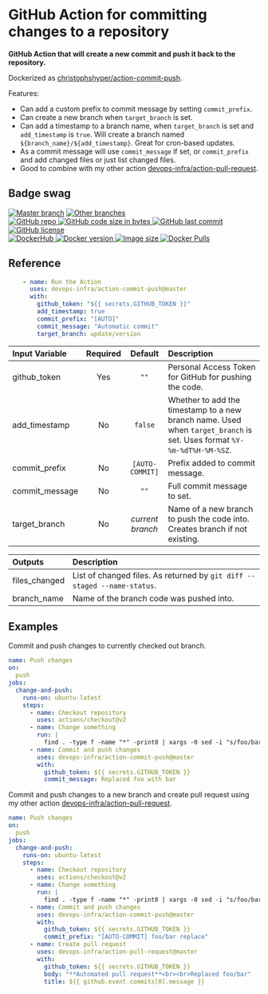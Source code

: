 # GitHub Action for committing changes to a repository

**GitHub Action that will create a new commit and push it back to the repository.**

Dockerized as [christophshyper/action-commit-push](https://hub.docker.com/repository/docker/christophshyper/action-commit-push).

Features:
* Can add a custom prefix to commit message by setting `commit_prefix`.
* Can create a new branch when `target_branch` is set.  
* Can add a timestamp to a branch name, when `target_branch` is set and `add_timestamp` is `true`. Will create a branch named `${branch_name}/${add_timestamp}`. Great for cron-based updates.
* As a commit message will use `commit_message` if set, or `commit_prefix` and add changed files or just list changed files.
* Good to combine with my other action [devops-infra/action-pull-request](https://github.com/devops-infra/action-pull-request).


## Badge swag
[![Master branch](https://github.com/devops-infra/action-commit-push/workflows/Master%20branch/badge.svg)](https://github.com/devops-infra/action-commit-push/actions?query=workflow%3A%22Master+branch%22)
[![Other branches](https://github.com/devops-infra/action-commit-push/workflows/Other%20branches/badge.svg)](https://github.com/devops-infra/action-commit-push/actions?query=workflow%3A%22Other+branches%22)
<br>
[
![GitHub repo](https://img.shields.io/badge/GitHub-devops--infra%2Faction--commit--push-blueviolet.svg?style=plastic&logo=github)
![GitHub code size in bytes](https://img.shields.io/github/languages/code-size/devops-infra/action-commit-push?color=blueviolet&label=Code%20size&style=plastic&logo=github)
![GitHub last commit](https://img.shields.io/github/last-commit/devops-infra/action-commit-push?color=blueviolet&logo=github&style=plastic&label=Last%20commit)
![GitHub license](https://img.shields.io/github/license/devops-infra/action-commit-push?color=blueviolet&logo=github&style=plastic&label=License)
](https://github.com/devops-infra/action-commit-push "shields.io")
<br>
[
![DockerHub](https://img.shields.io/badge/DockerHub-christophshyper%2Faction--commit--push-blue.svg?style=plastic&logo=docker)
![Docker version](https://img.shields.io/docker/v/christophshyper/action-commit-push?color=blue&label=Version&logo=docker&style=plastic)
![Image size](https://img.shields.io/docker/image-size/christophshyper/action-commit-push/latest?label=Image%20size&style=plastic&logo=docker)
![Docker Pulls](https://img.shields.io/docker/pulls/christophshyper/action-commit-push?color=blue&label=Pulls&logo=docker&style=plastic)
](https://hub.docker.com/r/christophshyper/action-commit-push "shields.io")


## Reference

```yaml
    - name: Run the Action
      uses: devops-infra/action-commit-push@master
      with:
        github_token: "${{ secrets.GITHUB_TOKEN }}"
        add_timestamp: true
        commit_prefix: "[AUTO]"
        commit_message: "Automatic commit"
        target_branch: update/version
```


Input Variable | Required | Default |Description
:--- | :---: | :---: | :---
github_token | Yes | `""` | Personal Access Token for GitHub for pushing the code.
add_timestamp | No | `false` | Whether to add the timestamp to a new branch name. Used when `target_branch` is set. Uses format `%Y-%m-%dT%H-%M-%SZ`.
commit_prefix | No | `[AUTO-COMMIT]` | Prefix added to commit message.
commit_message | No | `""` | Full commit message to set.
target_branch | No | *current branch* | Name of a new branch to push the code into. Creates branch if not existing.

Outputs | Description
:--- | :---
files_changed | List of changed files. As returned by `git diff --staged --name-status`.
branch_name | Name of the branch code was pushed into.


## Examples

Commit and push changes to currently checked out branch.
```yaml
name: Push changes
on:
  push
jobs:
  change-and-push:
    runs-on: ubuntu-latest
    steps:
      - name: Checkout repository
        uses: actions/checkout@v2
      - name: Change something
        run: |
          find . -type f -name "*" -print0 | xargs -0 sed -i "s/foo/bar/g"
      - name: Commit and push changes
        uses: devops-infra/action-commit-push@master
        with:
          github_token: ${{ secrets.GITHUB_TOKEN }}
          commit_message: Replaced foo with bar
```

Commit and push changes to a new branch and create pull request using my other action [devops-infra/action-pull-request](https://github.com/devops-infra/action-pull-request).
```yaml
name: Push changes
on:
  push
jobs:
  change-and-push:
    runs-on: ubuntu-latest
    steps:
      - name: Checkout repository
        uses: actions/checkout@v2
      - name: Change something
        run: |
          find . -type f -name "*" -print0 | xargs -0 sed -i "s/foo/bar/g"
      - name: Commit and push changes
        uses: devops-infra/action-commit-push@master
        with:
          github_token: ${{ secrets.GITHUB_TOKEN }}
          commit_prefix: "[AUTO-COMMIT] foo/bar replace"
      - name: Create pull request
        uses: devops-infra/action-pull-request@master
        with:
          github_token: ${{ secrets.GITHUB_TOKEN }}
          body: "**Automated pull request**<br><br>Replaced foo/bar"
          title: ${{ github.event.commits[0].message }}
```
